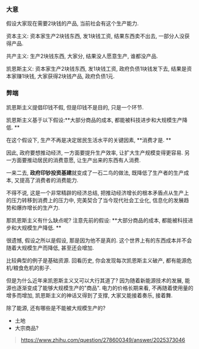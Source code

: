 
### 大意

假设大家现在需要2块钱的产品, 当前社会有这个生产能力. 

资本主义: 资本家生产2块钱东西, 发1块钱工资, 结果东西卖不出去, 一部分人没获得产品. 

共产主义: 生产2块钱东西, 大家分, 结果没人愿意生产, 谁都没产品. 

凯恩斯主义: 资本家生产2块钱东西, 发1块钱工资, 政府负债1块钱发下去, 结果是资本家赚1块钱, 大家获得2块钱产品, 政府负债1元. 

### 弊端

凯恩斯主义提倡印钱不假, 但是印钱不是目的, 只是一个环节. 

凯恩斯主义基于以下假设:**大部分商品的成本, 都能被科技进步和大规模生产降低. **

在这个假设下, 生产不再是决定居民生活水平的关键因素, **消费才是. **

因此, 政府要想推动经济, 一方面要提升生产效率, 让扩大生产规模变得更容易. 另一方面要推动居民的消费意愿, 让生产出来的东西有人消费. 

一来二去, **政府印钞投资基建**就变成了一石二鸟的做法, 既降低了生产者的生产成本, 又提高了消费者的消费能力. 

不得不说, 这是一个非常精辟的经济总结, 把推动经济增长的根本矛盾点从生产上的压力转移到消费上的压力中, 完美契合了当今现代社会工业化, 信息化的发展趋势和爆炸增长的生产力. 

那凯恩斯主义有什么缺点呢? 注意先前的假设: **大部分商品的成本, 都能被科技进步和大规模生产降低. **

很遗憾, 假设之所以是假设, 那是因为他不是真的. 这个世界上有的东西成本并不会随着大规模生产而降低, 甚至还会增加. 

比较典型的例子是基础资源. 回看历史, 你会发现每次凯恩斯主义破产, 都有能源危机/粮食危机的影子. 

但是为什么近年来凯恩斯主义又可以大行其道了? 因为随着新能源技术的发展, 能源也逐渐变成了能够大规模生产的"商品". 电力的价格长期来看, 不再随着使用量的增多而增加, 凯恩斯主义的神话又得到了支撑, 大家又能接着奏乐, 接着舞. 

除了能源, 还有哪些是不能被大规模生产的?
- 土地
- 大宗商品?

> https://www.zhihu.com/question/278600349/answer/2025373046
